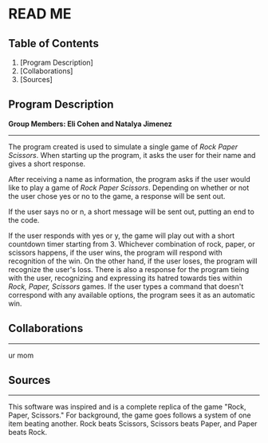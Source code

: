 # READ ME

## Table of Contents
1. [Program Description]
2. [Collaborations]
3. [Sources]



## Program Description
**Group Members: Eli Cohen and Natalya Jimenez**
***
The program created is used to simulate a single game of *Rock Paper Scissors*. When starting up the program, it asks the user for their name and gives a short response. 

After receiving a name as information, the program asks if the user would like to play a game of *Rock Paper Scissors*. Depending on whether or not the user chose yes or no to the game, a response will be sent out. 

If the user says no or n, a short message will be sent out, putting an end to the code.

If the user responds with yes or y, the game will play out with a short countdown timer starting from 3. Whichever combination of rock, paper, or scissors happens, if the user wins, the program will respond with recognition of the win. On the other hand, if the user loses, the program will recognize the user's loss.
There is also a response for the program tieing with the user, recognizing and expressing its hatred towards ties within *Rock, Paper, Scissors* games. If the user types a command that doesn't correspond with any available options, the program sees it as an automatic win. 

## Collaborations
***
ur mom

## Sources
***
This software was inspired and is a complete replica of the game "Rock, Paper, Scissors." For background, the game goes follows a system of one item beating another. Rock beats Scissors, Scissors beats Paper, and Paper beats Rock.

